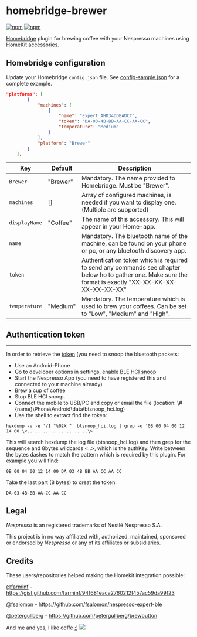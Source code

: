 # homebridge-brewer
<!-- [![verified-by-homebridge](https://badgen.net/badge/homebridge/verified/purple)](https://github.com/homebridge/homebridge/wiki/Verified-Plugins) -->
[![npm](https://img.shields.io/npm/v/homebridge-brewer.svg)](https://www.npmjs.com/package/homebridge-brewer) [![npm](https://img.shields.io/npm/dt/homebridge-brewer.svg)](https://www.npmjs.com/package/homebridge-brewer)

[Homebridge](https://github.com/nfarina/homebridge) plugin for brewing coffee with your Nespresso machines using [HomeKit](https://www.apple.com/ios/home/) accessories.

## Homebridge configuration
Update your Homebridge `config.json` file. See [config-sample.json](config-sample.json) for a complete example.

```json
"platforms": [
        {
            "machines": [
                {
                    "name": "Expert_AHD34DDBADCC",
                    "token": "DA-03-4B-BB-AA-CC-AA-CC",
                    "temperature": "Medium"
                }
            ],
            "platform": "Brewer"
        }
    ],
```


| Key                     | Default         | Description                                                                                                                                                                                                 |
|-------------------------|-----------------|-------------------------------------------------------------------------------------------------------------------------------------------------------------------------------------------------------------|
| `Brewer`|"Brewer"| Mandatory. The name provided to Homebridge. Must be "Brewer".|
| `machines`|[]|Array of configured machines, is needed if you want to display one. (Multiple are supported)|
| `displayName`|"Coffee"| The name of this accessory. This will appear in your Home-app. 
| `name`|| Mandatory. The bluetooth name of the machine, can be found on your phone or pc, or any bluetooth discovery app.
| `token`||Authentication token which is required to send any commands see chapter below ho to gather one. Make sure the format is exactly "XX-XX-XX-XX-XX-XX-XX-XX"|
| `temperature`|"Medium"| Mandatory. The temperature which is used to brew your coffees. Can be set to "Low", "Medium" and "High".

## Authentication token
-----------------
In order to retrieve the [token](https://gist.github.com/farminf/94f681eaca2760212f457ac59da99f23) (you need to snoop the bluetooth packets:

* Use an Android-Phone
* Go to developer options in settings, enable [BLE HCI snoop](https://urish.medium.com/reverse-engineering-a-bluetooth-lightbulb-56580fcb7546)
* Start the Nespresso App (you need to have registered this and connected to your machine already)
* Brew a cup of coffee
* Stop BLE HCI snoop.
* Connect the mobile to USB/PC and copy or email the file (location: \\#{name}\Phone\Android\data\btsnoop_hci.log)
* Use the shell to extract find the token:
```
hexdump -v -e '/1 "%02X "' btsnoop_hci.log | grep -o '0B 00 04 00 12 14 00 \<.. .. .. .. .. .. .. ..\>'
```
This will search hexdump the log file (btsnoop_hci.log) and then grep for the sequence and 8bytes wildcards <..>, which is the authKey. Write between the bytes dashes to match the pattern which is required by this plugin. For example you will find:
```
0B 00 04 00 12 14 00 DA 03 4B BB AA CC AA CC
```
Take the last part (8 bytes) to creat the token:

`DA-03-4B-BB-AA-CC-AA-CC`


## Legal

*Nespresso* is an registered trademarks of Nestlé Nespresso S.A.

This project is in no way affiliated with, authorized, maintained, sponsored or endorsed by *Nespresso* or any of its affiliates or subsidiaries.

## Credits
These users/repositories helped making the Homekit integration possible:

[@farminf](https://gist.github.com/farminf) - https://gist.github.com/farminf/94f681eaca2760212f457ac59da99f23

[@fsalomon](https://github.com/fsalomon/nespresso-expert-ble/commits?author=fsalomon) - https://github.com/fsalomon/nespresso-expert-ble

[@petergullberg](https://github.com/petergullberg) - https://github.com/petergullberg/brewbutton


And me and yes, I like coffe ;)
<img src="https://img.buymeacoffee.com/api/?url=aHR0cHM6Ly9pbWcuYnV5bWVhY29mZmVlLmNvbS9hcGkvP25hbWU9dHJpdHRlciZzaXplPTMwMCZiZy1pbWFnZT1ibWMmYmFja2dyb3VuZD01RjdGRkY=&creator=tritter&is_creating=Developer&design_code=1&design_color=%235F7FFF&slug=tritter" >